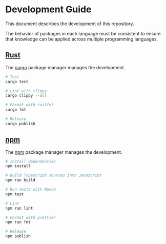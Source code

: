Development Guide
=================

This document describes the development of this repository.

The behavior of packages in each language must be consistent to ensure that knowledge can be applied across multiple
programming languages.

## [Rust](./rust)

The [cargo](https://doc.rust-lang.org/cargo/) package manager manages the development.

```sh
# Test
cargo test

# Lint with clippy
cargo clippy --all

# Format with rustfmt
cargo fmt

# Release
cargo publish
```

## [npm](./npm)

The [npm](https://www.npmjs.com/) package manager manages the development.

```sh
# Install dependencies
npm install

# Build TypeScript sources into JavaScript
npm run build

# Run tests with Mocha
npm test

# Lint
npm run lint

# Format with prettier
npm run fmt

# Release
npm publish
```
